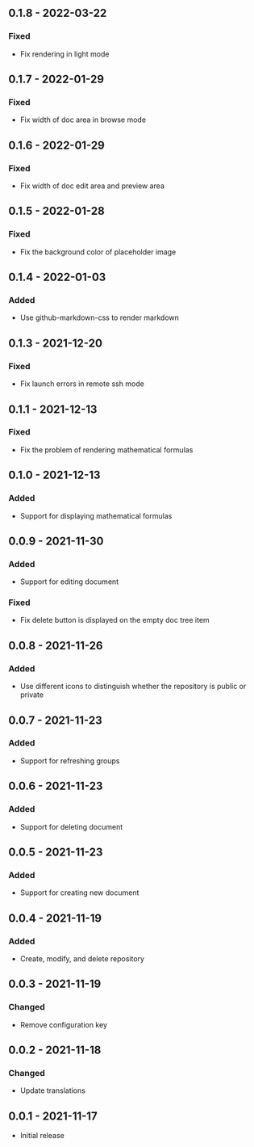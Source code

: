 ## 0.1.8 - 2022-03-22
### Fixed
- Fix rendering in light mode

## 0.1.7 - 2022-01-29
### Fixed
- Fix width of doc area in browse mode

## 0.1.6 - 2022-01-29
### Fixed
- Fix width of doc edit area and preview area

## 0.1.5 - 2022-01-28
### Fixed
- Fix the background color of placeholder image

## 0.1.4 - 2022-01-03
### Added
- Use github-markdown-css to render markdown

## 0.1.3 - 2021-12-20
### Fixed
- Fix launch errors in remote ssh mode

## 0.1.1 - 2021-12-13
### Fixed
- Fix the problem of rendering mathematical formulas

## 0.1.0 - 2021-12-13
### Added
- Support for displaying mathematical formulas

## 0.0.9 - 2021-11-30
### Added
- Support for editing document
### Fixed
- Fix delete button is displayed on the empty doc tree item

## 0.0.8 - 2021-11-26
### Added
- Use different icons to distinguish whether the repository is public or private

## 0.0.7 - 2021-11-23
### Added
- Support for refreshing groups

## 0.0.6 - 2021-11-23
### Added
- Support for deleting document

## 0.0.5 - 2021-11-23
### Added
- Support for creating new document

## 0.0.4 - 2021-11-19
### Added
- Create, modify, and delete repository

## 0.0.3 - 2021-11-19
### Changed
- Remove configuration key

## 0.0.2 - 2021-11-18
### Changed
- Update translations

## 0.0.1 - 2021-11-17

- Initial release
